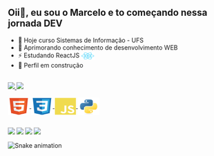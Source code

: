 ## Oii👋, eu sou o Marcelo e to começando nessa jornada DEV


- 🔭 Hoje curso Sistemas de Informação - UFS
- 🌱 Aprimorando conhecimento de desenvolvimento WEB
- ⚡ Estudando ReactJS <img align="center" alt="Rafa-React" height="18" width="30" src="https://raw.githubusercontent.com/devicons/devicon/master/icons/react/react-original.svg">
- 🔨 Perfil em construção

<br>
            
<div>
  <a href="https://github.com/MarceloFFeitosa">
  <img height="160em" src="https://github-readme-stats.vercel.app/api?username=MarceloFFeitosa&show_icons=true&theme=nightowl&include_all_commits=true&count_private=true"/>
  <img height="160em" src="https://github-readme-stats.vercel.app/api/top-langs/?username=MarceloFFeitosa&layout=compact&langs_count=16&theme=nightowl"/>
</div>
  
    
<div style="display: inline_block"><br>
  <img align="center" alt="Rafa-HTML" height="40" width="50" src="https://raw.githubusercontent.com/devicons/devicon/master/icons/html5/html5-original.svg">
  <img align="center" alt="Rafa-CSS" height="40" width="50" src="https://raw.githubusercontent.com/devicons/devicon/master/icons/css3/css3-original.svg">
  <img align="center" alt="Rafa-Js" height="40" width="50" src="https://raw.githubusercontent.com/devicons/devicon/master/icons/javascript/javascript-plain.svg">
  <img align="center" alt="Rafa-Python" height="40" width="50" src="https://raw.githubusercontent.com/devicons/devicon/master/icons/python/python-original.svg">
</div>
          
##

<div>   
  <a href="https://www.linkedin.com/in/marcelo-ferreira-feitosa-5a558b267" target="_blank"><img src="https://img.shields.io/badge/-LinkedIn-%230077B5?style=for-the-badge&logo=linkedin&logoColor=white" target="_blank"></a>
  <a href = "mailto:marceloffeitosa00@gmail.com"><img src="https://img.shields.io/badge/-Gmail-%23333?style=for-the-badge&logo=gmail&logoColor=white" target="_blank"></a>
  <a href="https://discord.gg/G9GPg5SA75" target="_blank"><img src="https://img.shields.io/badge/Discord-7289DA?style=for-the-badge&logo=discord&logoColor=white" target="_blank"></a> 
  <a href="https://instagram.com/maarceelo_f" target="_blank"><img src="https://img.shields.io/badge/-Instagram-%23E4405F?style=for-the-badge&logo=instagram&logoColor=white" target="_blank"></a>
</div>

![Snake animation](https://github.com/MarceloFFeitosa/MarceloFFeitosa/blob/output/github-contribution-grid-snake.svg)
